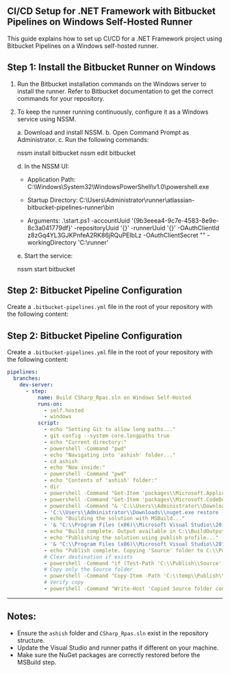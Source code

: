 CI/CD Setup for .NET Framework with Bitbucket Pipelines on Windows Self-Hosted Runner
--------------------------------------------------------------------------------------

This guide explains how to set up CI/CD for a .NET Framework project using Bitbucket Pipelines
on a Windows self-hosted runner.

Step 1: Install the Bitbucket Runner on Windows
-----------------------------------------------

1. Run the Bitbucket installation commands on the Windows server to install the runner.
   Refer to Bitbucket documentation to get the correct commands for your repository.

2. To keep the runner running continuously, configure it as a Windows service using NSSM.

   a. Download and install NSSM.
   b. Open Command Prompt as Administrator.
   c. Run the following commands:

      nssm install bitbucket
      nssm edit bitbucket

   d. In the NSSM UI:
      - Application Path:
        C:\Windows\System32\WindowsPowerShell\v1.0\powershell.exe

      - Startup Directory:
        C:\Users\Administrator\runner\atlassian-bitbucket-pipelines-runner\bin

      - Arguments:
        .\start.ps1 -accountUuid '{9b3eeea4-9c7e-4583-8e9e-8c3a041779df}' -repositoryUuid '{}' -runnerUuid '{}' -OAuthClientId z8zGq4YL3GJKPnfeA2RK86jRQuPEIbLz -OAuthClientSecret "" -workingDirectory 'C:\runner'

   e. Start the service:

      nssm start bitbucket


Step 2: Bitbucket Pipeline Configuration
----------------------------------------

Create a `.bitbucket-pipelines.yml` file in the root of your repository with the following content:


## Step 2: Bitbucket Pipeline Configuration

Create a `.bitbucket-pipelines.yml` file in the root of your repository with the following content:

```yaml
pipelines:
  branches:
    dev-server:
      - step:
          name: Build CSharp_Rpas.sln on Windows Self-Hosted
          runs-on:
            - self.hosted
            - windows
          script:
            - echo "Setting Git to allow long paths..."
            - git config --system core.longpaths true
            - echo "Current directory:"
            - powershell -Command "pwd"
            - echo "Navigating into 'ashish' folder..."
            - cd ashish
            - echo "Now inside:"
            - powershell -Command "pwd"
            - echo "Contents of 'ashish' folder:"
            - dir
            - powershell -Command "Get-Item 'packages\\Microsoft.ApplicationInsights.WindowsServer.TelemetryChannel.2.8.1\\lib\\net45\\Microsoft.AI.ServerTelemetryChannel.dll'"
            - powershell -Command "Get-Item 'packages\\Microsoft.CodeDom.Providers.DotNetCompilerPlatform.2.0.1\\lib\\net45\\Microsoft.CodeDom.Providers.DotNetCompilerPlatform.dll'"
            - powershell -Command "& 'C:\\Users\\Administrator\\Downloads\\nuget.exe' restore 'CSharp_Rpas.sln' -PackagesDirectory './packages'"
            - 'C:\\Users\\Administrator\\Downloads\\nuget.exe restore -Force CSharp_Rpas.sln'
            - echo "Building the solution with MSBuild..."
            - '& "C:\\Program Files (x86)\\Microsoft Visual Studio\\2019\\Community\\MSBuild\\Current\\Bin\\MSBuild.exe" "CSharp_Rpas.sln" /p:OutputPath=C:\\BuildOutput'
            - echo "Build complete. Output available in C:\\BuildOutput"
            - echo "Publishing the solution using publish profile..."
            - '& "C:\\Program Files (x86)\\Microsoft Visual Studio\\2019\\Community\\MSBuild\\Current\\Bin\\MSBuild.exe" "CSharp_Rpas.sln" /p:DeployOnBuild=true /p:PublishProfile=FolderProfile6 /p:Configuration=Release'
            - echo "Publish complete. Copying 'Source' folder to C:\\Publish"                      
            # Clear destination if exists
            - powershell -Command "if (Test-Path 'C:\\Publish\\Source') { Remove-Item 'C:\\Publish\\Source' -Recurse -Force }"   
            # Copy only the Source folder
            - powershell -Command "Copy-Item -Path 'C:\\temp\\Publish\\Source' -Destination 'C:\\Publish\\' -Recurse -Force -ErrorAction Stop"  
            # Verify copy
            - powershell -Command "Write-Host 'Copied Source folder contents:'; Get-ChildItem 'C:\\Publish\\Source' -Recurse | Select-Object FullName"


```
-------
Notes:
------

- Ensure the `ashish` folder and `CSharp_Rpas.sln` exist in the repository structure.
- Update the Visual Studio and runner paths if different on your machine.
- Make sure the NuGet packages are correctly restored before the MSBuild step.
